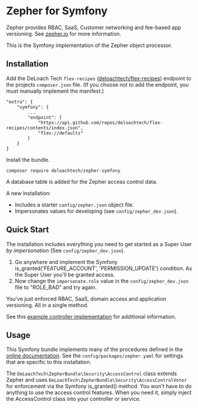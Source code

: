 Zepher for Symfony
==================

Zepher provides RBAC, SaaS, Customer networking and fee-based app versioning. See [zepher.io](https://zepher.io) for more information.

This is the Symfony implementation of the Zepher object processor.


Installation
------------

Add the DeLoach Tech `flex-recipes` ([deloachtech/flex-recipes](https://github.com/deloachtech/flex-recipes)) endpoint to the projects `composer.json` file. (If you choose not to add the endpoint, you must manually implement the manifest.)

    "extra": {
        "symfony": {
            ...
            "endpoint": [
                "https://api.github.com/repos/deloachtech/flex-recipes/contents/index.json",
                "flex://defaults"
            ]
        }
    }

Install the bundle.

    composer require deloachtech/zepher-symfony


A database table is added for the Zepher access control data.

A new installation:
* Includes a starter `config/zepher.json` object file.
* Impersonates values for developing (see `config/zepher_dev.json`).

Quick Start
-----------

The installation includes everything you need to get started as a Super User _by impersonation_ (See `config/zepher_dev.json`).

1. Go anywhere and implement the Symfony is_granted('FEATURE_ACCOUNT', 'PERMISSION_UPDATE') condition. As the Super User you'll be granted access.
2. Now change the `impersonate.role` value in the `config/zepher_dev.json` file to "ROLE_BAD" and try again.

You've just enforced RBAC, SaaS, domain access and application versioning. All in a single method.

See this [example controller implementation](https://github.com/deloachtech/app-core-bundle/blob/master/src/Controller/AccessController.php) for additional information.

Usage
-----

This Symfony bundle implements many of the procedures defined in the [online documentation](https://zepher.io/docs). See the `config/packages/zepher.yaml` for settings that are specific to this installation.

The `DeLoachTech\ZepherBundle\Security\AccessControl` class extends Zepher and uses `DeLoachTech\ZepherBundle\Security\AccessControlVoter` for enforcement via the Symfony is_granted() method. You won't have to do anything to use the access control features. When you need it, simply inject the AccessControl class into your controller or service.


